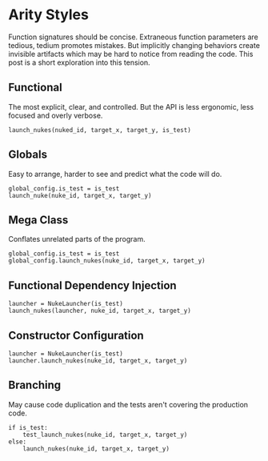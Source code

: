 # Arity Styles

Function signatures should be concise. Extraneous function parameters are tedious, tedium promotes mistakes. But implicitly changing behaviors create invisible artifacts which may be hard to notice from reading the code. This post is a short exploration into this tension.

## Functional
The most explicit, clear, and controlled. But the API is less ergonomic, less focused and overly verbose.
```
launch_nukes(nuked_id, target_x, target_y, is_test)
```

## Globals
Easy to arrange, harder to see and predict what the code will do.
```
global_config.is_test = is_test
launch_nuke(nuke_id, target_x, target_y)
```

## Mega Class
Conflates unrelated parts of the program.
```
global_config.is_test = is_test
global_config.launch_nukes(nuke_id, target_x, target_y)
```

## Functional Dependency Injection

```
launcher = NukeLauncher(is_test)
launch_nukes(launcher, nuke_id, target_x, target_y)
```

## Constructor Configuration

```
launcher = NukeLauncher(is_test)
launcher.launch_nukes(nuke_id, target_x, target_y)
```

## Branching
May cause code duplication and the tests aren't covering the production code.

```
if is_test:
    test_launch_nukes(nuke_id, target_x, target_y)
else:
    launch_nukes(nuke_id, target_x, target_y)
```
